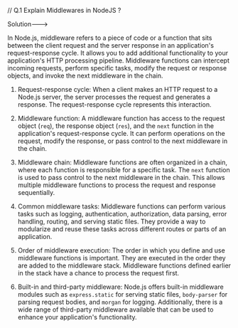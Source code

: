 // Q.1 Explain Middlewares in NodeJS ?

Solution--->

In Node.js, middleware refers to a piece of code or a function that sits between the client request and the server response in an application's request-response cycle. It allows you to add additional functionality to your application's HTTP processing pipeline. Middleware functions can intercept incoming requests, perform specific tasks, modify the request or response objects, and invoke the next middleware in the chain.

1. Request-response cycle: When a client makes an HTTP request to a Node.js server, the server processes the request and generates a response. The request-response cycle represents this interaction.

2. Middleware function: A middleware function has access to the request object (`req`), the response object (`res`), and the `next` function in the application's request-response cycle. It can perform operations on the request, modify the response, or pass control to the next middleware in the chain.

3. Middleware chain: Middleware functions are often organized in a chain, where each function is responsible for a specific task. The `next` function is used to pass control to the next middleware in the chain. This allows multiple middleware functions to process the request and response sequentially.

4. Common middleware tasks: Middleware functions can perform various tasks such as logging, authentication, authorization, data parsing, error handling, routing, and serving static files. They provide a way to modularize and reuse these tasks across different routes or parts of an application.

5. Order of middleware execution: The order in which you define and use middleware functions is important. They are executed in the order they are added to the middleware stack. Middleware functions defined earlier in the stack have a chance to process the request first.

6. Built-in and third-party middleware: Node.js offers built-in middleware modules such as `express.static` for serving static files, `body-parser` for parsing request bodies, and `morgan` for logging. Additionally, there is a wide range of third-party middleware available that can be used to enhance your application's functionality.
